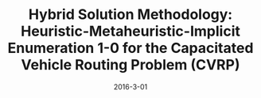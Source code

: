 ---
title: "Hybrid Solution Methodology: Heuristic-Metaheuristic-Implicit Enumeration 1-0 for the Capacitated Vehicle Routing Problem (CVRP)"
collection: publications
permalink: /publication/2016-CVRP_EscobarGallegoEscobar
date: 2016-3-01
venue: 'International Journal of Advanced Computer Science and Applications (IJACSA)'
paperurl: '/files/pdf/research/Hybrid_Solution_Methodology_Heuristic_Metaheuristic_Implicit_Enumeration.pdf'
link: 'https://pdfs.semanticscholar.org/ab2e/1bcad010e51a839f2cfea128764db162cbc7.pdf'
citation: 'David Escobar Vargas, Ramón A. Gallego Rendón, & Antonio Escobar Zuluaga (2016). &quot;Hybrid Solution Methodology: Heuristic-Metaheuristic-Implicit Enumeration 1-0 for the Capacitated Vehicle Routing Problem (CVRP)&quot;. <i>International Journal of Advanced Computer Science and Applications</i>, 7(3).'
# citation: 'Scogin, Shana, Johannes Karreth, Andreas Beger, and Rob Williams. 2019. &quot;BayesPostEst: An R Package to Generate Postestimation Quantities for Bayesian MCMC Estimation.&quot; <i>Journal of Open Source Software</i> 4(42): 1722. doi:10.21105/joss.01722'
---